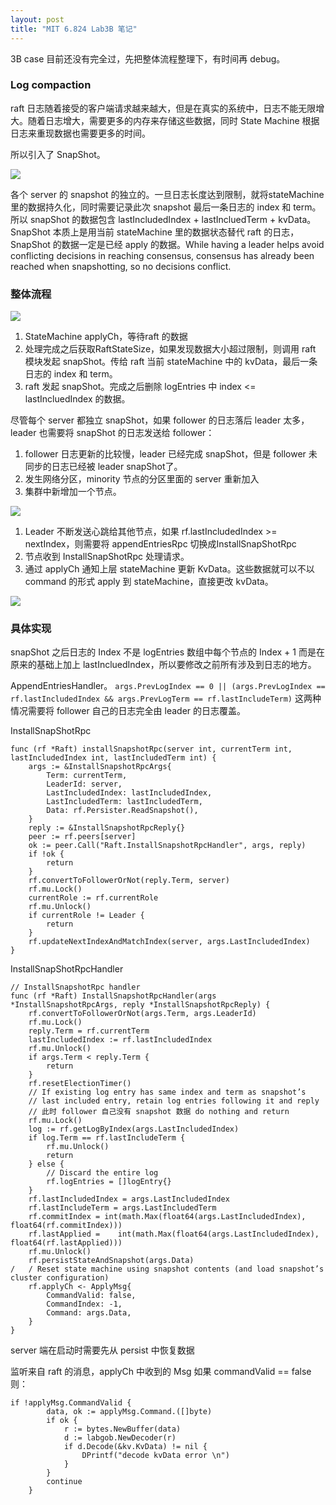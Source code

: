 ```yaml
---
layout: post
title: "MIT 6.824 Lab3B 笔记"
---
```



3B case 目前还没有完全过，先把整体流程整理下，有时间再 debug。

### Log compaction

raft 日志随着接受的客户端请求越来越大，但是在真实的系统中，日志不能无限增大。随着日志增大，需要更多的内存来存储这些数据，同时 State Machine 根据日志来重现数据也需要更多的时间。

所以引入了 SnapShot。

<img src="/images/figure12.png">

各个 server 的 snapshot 的独立的。一旦日志长度达到限制，就将stateMachine 里的数据持久化，同时需要记录此次 snapshot 最后一条日志的 index 和 term。所以 snapShot 的数据包含 lastIncludedIndex + lastIncluedTerm + kvData。SnapShot 本质上是用当前 stateMachine 里的数据状态替代 raft 的日志，SnapShot 的数据一定是已经 apply 的数据。While having a leader helps avoid
conflicting decisions in reaching consensus, consensus
has already been reached when snapshotting, so no decisions conflict.

### 整体流程

<img src="/images/snapshot1.png">

1. StateMachine applyCh，等待raft 的数据
2. 处理完成之后获取RaftStateSize，如果发现数据大小超过限制，则调用 raft 模块发起 snapShot。传给 raft 当前 stateMachine 中的 kvData，最后一条日志的 index 和 term。
3. raft 发起 snapShot。完成之后删除 logEntries 中 index <= lastIncluedIndex 的数据。


尽管每个 server 都独立 snapShot，如果 follower 的日志落后 leader 太多，leader 也需要将 snapShot 的日志发送给 follower：

1. follower 日志更新的比较慢，leader 已经完成 snapShot，但是 follower 未同步的日志已经被 leader snapShot了。
2. 发生网络分区，minority 节点的分区里面的 server 重新加入
3. 集群中新增加一个节点。

<img src="/images/snapshot2.png">

1. Leader 不断发送心跳给其他节点，如果 rf.lastIncludedIndex >= nextIndex，则需要将 appendEntriesRpc 切换成InstallSnapShotRpc
2. 节点收到 InstallSnapShotRpc 处理请求。
3. 通过 applyCh 通知上层 stateMachine 更新 KvData。这些数据就可以不以 command 的形式 apply 到 stateMachine，直接更改 kvData。

<img src="/images/figure13.png">

### 具体实现

snapShot 之后日志的 Index 不是 logEntries 数组中每个节点的 Index + 1 而是在原来的基础上加上 lastIncluedIndex，所以要修改之前所有涉及到日志的地方。

AppendEntriesHandler。 `args.PrevLogIndex == 0 || (args.PrevLogIndex == rf.lastIncludedIndex && args.PrevLogTerm == rf.lastIncludeTerm)` 这两种情况需要将 follower 自己的日志完全由 leader 的日志覆盖。

InstallSnapShotRpc

	func (rf *Raft) installSnapshotRpc(server int, currentTerm int, lastIncludedIndex int, lastIncludedTerm int) {
		args := &InstallSnapshotRpcArgs{
			Term: currentTerm,
			LeaderId: server,
			LastIncludedIndex: lastIncludedIndex,
			LastIncludedTerm: lastIncludedTerm,
			Data: rf.Persister.ReadSnapshot(),
		}
		reply := &InstallSnapshotRpcReply{}
		peer := rf.peers[server]
		ok := peer.Call("Raft.InstallSnapshotRpcHandler", args, reply)
		if !ok {
			return
		}
		rf.convertToFollowerOrNot(reply.Term, server)
		rf.mu.Lock()
		currentRole := rf.currentRole
		rf.mu.Unlock()
		if currentRole != Leader {
			return
		}
		rf.updateNextIndexAndMatchIndex(server, args.LastIncludedIndex)
	}
	
InstallSnapShotRpcHandler

	// InstallSnapshotRpc handler
	func (rf *Raft) InstallSnapshotRpcHandler(args *InstallSnapshotRpcArgs, reply *InstallSnapshotRpcReply) {
		rf.convertToFollowerOrNot(args.Term, args.LeaderId)
		rf.mu.Lock()
		reply.Term = rf.currentTerm
		lastIncludedIndex := rf.lastIncludedIndex
		rf.mu.Unlock()
		if args.Term < reply.Term {
			return
		}
		rf.resetElectionTimer()
		// If existing log entry has same index and term as snapshot’s
		// last included entry, retain log entries following it and reply
		// 此时 follower 自己没有 snapshot 数据 do nothing and return
		rf.mu.Lock()
		log := rf.getLogByIndex(args.LastIncludedIndex)
		if log.Term == rf.lastIncludeTerm {
			rf.mu.Unlock()
			return
		} else {
			// Discard the entire log
			rf.logEntries = []logEntry{}
		}
		rf.lastIncludedIndex = args.LastIncludedIndex
		rf.lastIncludeTerm = args.LastIncludedTerm
		rf.commitIndex = int(math.Max(float64(args.LastIncludedIndex), float64(rf.commitIndex)))
		rf.lastApplied = 	int(math.Max(float64(args.LastIncludedIndex), float64(rf.lastApplied)))
		rf.mu.Unlock()
		rf.persistStateAndSnapshot(args.Data)
	/	/ Reset state machine using snapshot contents (and load snapshot’s cluster configuration)
		rf.applyCh <- ApplyMsg{
			CommandValid: false,
			CommandIndex: -1,
			Command: args.Data,
		}
	}
	
server 端在启动时需要先从 persist 中恢复数据

监听来自 raft 的消息，applyCh 中收到的 Msg 如果 commandValid == false 则：

    if !applyMsg.CommandValid {
			data, ok := applyMsg.Command.([]byte)
			if ok {
				r := bytes.NewBuffer(data)
				d := labgob.NewDecoder(r)
				if d.Decode(&kv.KvData) != nil {
					DPrintf("decode kvData error \n")
				}
			}
			continue
		}
